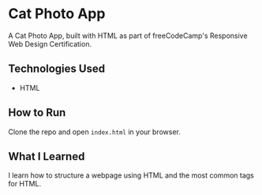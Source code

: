 # Cat Photo App
A Cat Photo App, built with HTML as part of freeCodeCamp's Responsive Web Design Certification.

## Technologies Used
- HTML

## How to Run
Clone the repo and open `index.html` in your browser.

## What I Learned
I learn how to structure a webpage using HTML and the most common tags for HTML.

